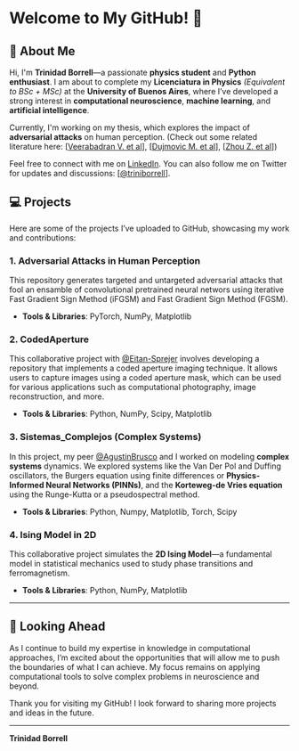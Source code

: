# Welcome to My GitHub! 👋

## 🔬 About Me

Hi, I'm **Trinidad Borrell**—a passionate **physics student** and **Python enthusiast**. I am about to complete my **Licenciatura in Physics** *(Equivalent to BSc + MSc)* at the **University of Buenos Aires**, where I’ve developed a strong interest in **computational neuroscience**, **machine learning**, and **artificial intelligence**.

Currently, I'm working on my thesis, which explores the impact of **adversarial attacks** on human perception. (Check out some related literature here: [[Veerabadran V. et al](https://www.nature.com/articles/s41467-023-40499-0#Sec18)], [[Dujmovic M. et al](https://elifesciences.org/articles/55978.pdf)], [[Zhou Z. et al](https://www.nature.com/articles/s41467-019-08931-6.pdf)])

Feel free to connect with me on [LinkedIn](https://www.linkedin.com/in/trinidad-borrell/). You can also follow me on Twitter for updates and discussions: [[@triniborrell](https://x.com/triniborrell)].

## 💻 Projects

Here are some of the projects I’ve uploaded to GitHub, showcasing my work and contributions:

### 1. **Adversarial Attacks in Human Perception**
This repository generates targeted and untargeted adversarial attacks that fool an ensamble of convolutional pretrained neural networs using iterative Fast Gradient Sign Method (iFGSM) and Fast Gradient Sign Method (FGSM).    

- **Tools & Libraries**: PyTorch, NumPy, Matplotlib

### 2. **CodedAperture**
This collaborative project with [@Eitan-Sprejer](https://github.com/Eitan-Sprejer) involves developing a repository that implements a coded aperture imaging technique. It allows users to capture images using a coded aperture mask, which can be used for various applications such as computational photography, image reconstruction, and more.

- **Tools & Libraries**: Python, NumPy, Scipy, Matplotlib

### 3. **Sistemas_Complejos (Complex Systems)**
In this project, my peer [@AgustinBrusco](https://github.com/agustinbrusco) and I worked on modeling **complex systems** dynamics. We explored systems like the Van Der Pol and Duffing oscillators, the Burgers equation using finite differences or **Physics-Informed Neural Networks (PINNs)**, and the **Korteweg-de Vries equation** using the Runge-Kutta or a pseudospectral method.

- **Tools & Libraries**: Python, Numpy, Matplotlib, Torch, Scipy

### 4. **Ising Model in 2D**
This collaborative project simulates the **2D Ising Model**—a fundamental model in statistical mechanics used to study phase transitions and ferromagnetism.

- **Tools & Libraries**: Python, NumPy, Matplotlib

---

## 🚀 Looking Ahead

As I continue to build my expertise in  knowledge in computational approaches, I’m excited about the opportunities that will allow me to push the boundaries of what I can achieve. My focus remains on applying computational tools to solve complex problems in neuroscience and beyond.

Thank you for visiting my GitHub! I look forward to sharing more projects and ideas in the future.

---

**Trinidad Borrell**




